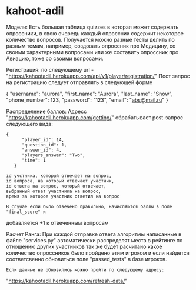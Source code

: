 # kahoot-adil

Модели: 
Есть большая таблица quizzes в которая может содержать опроссники, в свою очередь каждый опроссник содержит некоторое количество вопросов.
Получается можно разные тесты делить по разным темам, например, создовать опроссник про Медицину, со своими характерными вопросами
или же составить опроссник про Авиацию, тоже со своими вопросами. 



Регистрация:
	по следующему url - "https://kahootadil.herokuapp.com/api/v1/player/registration/"
	Пост запрос на регистрацию следует отправлять в следующей форме

{
    	"username": "aurora",
    	"first_name": "Aurora",
    	"last_name": "Snow",
    	"phone_number": 123,
    	"password": "123",
	"email": "abs@mail.ru"
}



Распределение баллов: 
	Адресс "https://kahootadil.herokuapp.com/getting/" обрабатывает post-запрос следующего вида:
	
	{
          "player_id": 14,
          "question_id": 1,
          "answer_id": 4,
          "players_answer": "Two",
          "time": 1
       }

	id учстника, который отвечает на вопрос, 
	id вопроса, на который отвечает участник,
	id ответа на вопрос, который отвечает,
	выбранный ответ участника на вопрос,
	время за которое участник ответил на вопрос
	
	В случае если было отвечено правильно, начисляются баллы в поле "final_score" и 
добавляется +1 к отвеченным вопросам



Расчет Ранга:
	При каждой отправке ответа алгоритмы написанные в файле "services.py" автоматически 
распределят места в рейтинге по отношению других участников так же будет расчитано 
какое количество опроссников было пройдено этим игроком и если найдется соответсвенно обновиться
поле "passed_tests" в базе игроков.

	Если данные не обновились можно пройти по следующему адресу: 
"https://kahootadil.herokuapp.com/refresh-data/"
